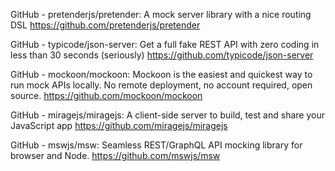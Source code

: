 GitHub - pretenderjs/pretender: A mock server library with a nice routing DSL
https://github.com/pretenderjs/pretender

GitHub - typicode/json-server: Get a full fake REST API with zero coding in less than 30 seconds (seriously)
https://github.com/typicode/json-server

GitHub - mockoon/mockoon: Mockoon is the easiest and quickest way to run mock APIs locally. No remote deployment, no account required, open source.
https://github.com/mockoon/mockoon

GitHub - miragejs/miragejs: A client-side server to build, test and share your JavaScript app
https://github.com/miragejs/miragejs

GitHub - mswjs/msw: Seamless REST/GraphQL API mocking library for browser and Node.
https://github.com/mswjs/msw
